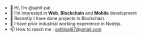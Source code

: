- 👋 Hi, I’m @sahil-pal
- 👀 I’m interested in **Web**, **Blockchain** and **Mobile** development
- 🌱 Recently I have done projects in Blockchain.
- 🌱 I have prior industrial working experience in Nodejs.
- 📫 How to reach me : sahilpal67@gmail.com

<!---
sahil-pal/sahil-pal is a ✨ special ✨ repository because its `README.md` (this file) appears on your GitHub profile.
You can click the Preview link to take a look at your changes.
--->
